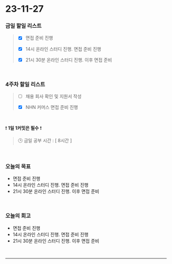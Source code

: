 # 23-11-27
### 금일 할일 리스트
> - [x]  면접 준비 진행
>
> - [x]  14시 온라인 스터디 진행. 면접 준비 진행
>
> - [x]  21시 30분 온라인 스터디 진행. 이후 면접 준비



<br/>

### 4주차 할일 리스트  
> - [ ]  채용 회사 확인 및 지원서 작성
>
> - [x]  NHN 커머스 면접 준비 진행

<br/>

❗ **1일 1커밋은 필수** ❗
> 🕒 금일 공부 시간 : [ 8시간 ]
  
<br/>

### 오늘의 목표
- 면접 준비 진행
- 14시 온라인 스터디 진행. 면접 준비 진행
- 21시 30분 온라인 스터디 진행. 이후 면접 준비

<br>

### 오늘의 회고
- 면접 준비 진행
- 14시 온라인 스터디 진행. 면접 준비 진행
- 21시 30분 온라인 스터디 진행. 이후 면접 준비


<br/>

------------  
